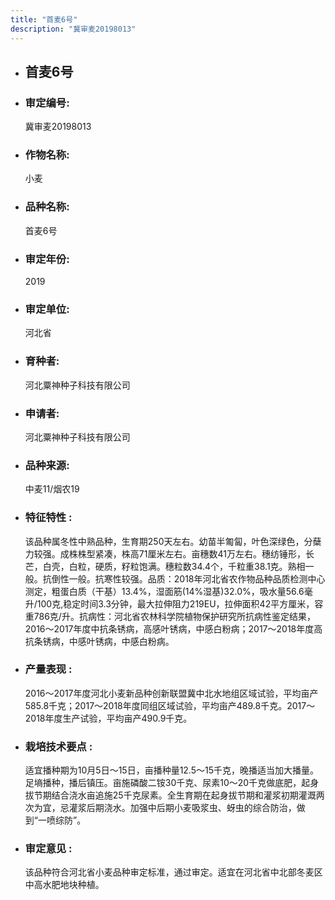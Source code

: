 ```yaml
---
title: "首麦6号"
description: "冀审麦20198013"
---
```

* ## 首麦6号
* ###  审定编号:  
   冀审麦20198013

*  ### 作物名称:  
   小麦

*   ###  品种名称: 
    首麦6号

*   ### 审定年份: 
    2019

*   ### 审定单位:  
    河北省

*   ### 育种者:  
    河北粟神种子科技有限公司

*   ### 申请者:  
    河北粟神种子科技有限公司

*   ### 品种来源:  
    中麦11/烟农19

*   ### 特征特性 : 
    该品种属冬性中熟品种，生育期250天左右。幼苗半匍匐，叶色深绿色，分蘖力较强。成株株型紧凑，株高71厘米左右。亩穗数41万左右。穗纺锤形，长芒，白壳，白粒，硬质，籽粒饱满。穗粒数34.4个，千粒重38.1克。熟相一般。抗倒性一般。抗寒性较强。品质：2018年河北省农作物品种品质检测中心测定，粗蛋白质（干基）13.4%，湿面筋(14%湿基)32.0%，吸水量56.6毫升/100克,稳定时间3.3分钟，最大拉伸阻力219EU，拉伸面积42平方厘米，容重786克/升。抗病性：河北省农林科学院植物保护研究所抗病性鉴定结果，2016～2017年度中抗条锈病，高感叶锈病，中感白粉病；2017～2018年度高抗条锈病，中感叶锈病，中感白粉病。

*   ### 产量表现 : 
    2016～2017年度河北小麦新品种创新联盟冀中北水地组区域试验，平均亩产585.8千克；2017～2018年度同组区域试验，平均亩产489.8千克。2017～2018年度生产试验，平均亩产490.9千克。

*   ### 栽培技术要点 : 
    适宜播种期为10月5日～15日，亩播种量12.5～15千克，晚播适当加大播量。足墒播种，播后镇压。亩施磷酸二铵30千克、尿素10～20千克做底肥，起身拔节期结合浇水亩追施25千克尿素。全生育期在起身拔节期和灌浆初期灌溉两次为宜，忌灌浆后期浇水。加强中后期小麦吸浆虫、蚜虫的综合防治，做到“一喷综防”。

*   ### 审定意见 : 
    该品种符合河北省小麦品种审定标准，通过审定。适宜在河北省中北部冬麦区中高水肥地块种植。
